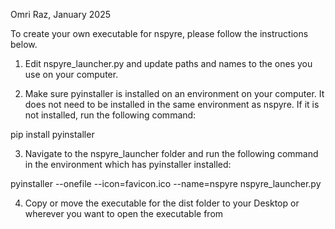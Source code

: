 Omri Raz, January 2025

To create your own executable for nspyre, please follow the instructions below.

1. Edit nspyre_launcher.py and update paths and names to the ones you use on your computer.

2. Make sure pyinstaller is installed on an environment on your computer. It does not need to be installed in the same environment as nspyre. If it is not installed, run the following command: 

pip install pyinstaller

3. Navigate to the nspyre_launcher folder and run the following command in the environment which has pyinstaller installed: 

pyinstaller --onefile --icon=favicon.ico --name=nspyre nspyre_launcher.py

4. Copy or move the executable for the dist folder to your Desktop or wherever you want to open the executable from
